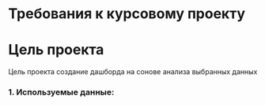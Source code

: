 # Требования к курсовому проекту
# Цель проекта
Цель проекта создание дашборда на сонове анализа  выбранных данных
### 1. Используемые данные:
